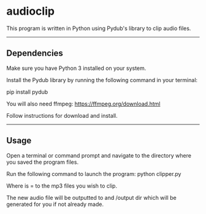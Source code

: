 # audioclip
This program is written in Python using Pydub's library to clip audio files.

___

## Dependencies

Make sure you have Python 3 installed on your system.

Install the Pydub library by running the following command in your terminal:

pip install pydub

You will also need ffmpeg: https://ffmpeg.org/download.html

Follow instructions for download and install. 
___

## Usage

Open a terminal or command prompt and navigate to the directory where you saved the program files.

Run the following command to launch the program:
python clipper.py <args>
  
Where <args> is = to the mp3 files you wish to clip. 


The new audio file will be outputted to and /output dir which will be generated for you if not already made.

